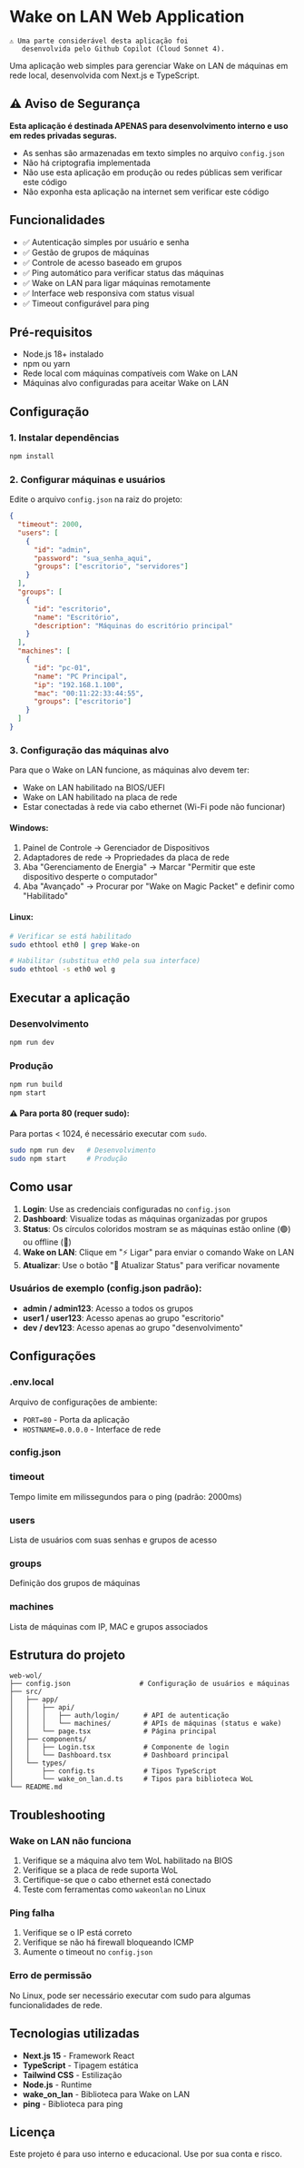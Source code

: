 # Wake on LAN Web Application

```
⚠️ Uma parte considerável desta aplicação foi
   desenvolvida pelo Github Copilot (Cloud Sonnet 4).
```

Uma aplicação web simples para gerenciar Wake on LAN de máquinas em rede local, desenvolvida com Next.js e TypeScript.

## ⚠️ Aviso de Segurança

**Esta aplicação é destinada APENAS para desenvolvimento interno e uso em redes privadas seguras.**

- As senhas são armazenadas em texto simples no arquivo `config.json`
- Não há criptografia implementada
- Não use esta aplicação em produção ou redes públicas sem verificar este código
- Não exponha esta aplicação na internet sem verificar este código

## Funcionalidades

- ✅ Autenticação simples por usuário e senha
- ✅ Gestão de grupos de máquinas
- ✅ Controle de acesso baseado em grupos
- ✅ Ping automático para verificar status das máquinas
- ✅ Wake on LAN para ligar máquinas remotamente
- ✅ Interface web responsiva com status visual
- ✅ Timeout configurável para ping

## Pré-requisitos

- Node.js 18+ instalado
- npm ou yarn
- Rede local com máquinas compatíveis com Wake on LAN
- Máquinas alvo configuradas para aceitar Wake on LAN

## Configuração

### 1. Instalar dependências

```bash
npm install
```

### 2. Configurar máquinas e usuários

Edite o arquivo `config.json` na raiz do projeto:

```json
{
  "timeout": 2000,
  "users": [
    {
      "id": "admin",
      "password": "sua_senha_aqui",
      "groups": ["escritorio", "servidores"]
    }
  ],
  "groups": [
    {
      "id": "escritorio",
      "name": "Escritório",
      "description": "Máquinas do escritório principal"
    }
  ],
  "machines": [
    {
      "id": "pc-01",
      "name": "PC Principal",
      "ip": "192.168.1.100",
      "mac": "00:11:22:33:44:55",
      "groups": ["escritorio"]
    }
  ]
}
```

### 3. Configuração das máquinas alvo

Para que o Wake on LAN funcione, as máquinas alvo devem ter:

- Wake on LAN habilitado na BIOS/UEFI
- Wake on LAN habilitado na placa de rede
- Estar conectadas à rede via cabo ethernet (Wi-Fi pode não funcionar)

#### Windows:
1. Painel de Controle → Gerenciador de Dispositivos
2. Adaptadores de rede → Propriedades da placa de rede
3. Aba "Gerenciamento de Energia" → Marcar "Permitir que este dispositivo desperte o computador"
4. Aba "Avançado" → Procurar por "Wake on Magic Packet" e definir como "Habilitado"

#### Linux:
```bash
# Verificar se está habilitado
sudo ethtool eth0 | grep Wake-on

# Habilitar (substitua eth0 pela sua interface)
sudo ethtool -s eth0 wol g
```

## Executar a aplicação

### Desenvolvimento
```bash
npm run dev
```

### Produção
```bash
npm run build
npm start
```

#### ⚠️ Para porta 80 (requer sudo):

Para portas < 1024, é necessário executar com `sudo`.

```bash
sudo npm run dev   # Desenvolvimento
sudo npm start     # Produção
```


## Como usar

1. **Login**: Use as credenciais configuradas no `config.json`
2. **Dashboard**: Visualize todas as máquinas organizadas por grupos
3. **Status**: Os círculos coloridos mostram se as máquinas estão online (🟢) ou offline (🔴)
4. **Wake on LAN**: Clique em "⚡ Ligar" para enviar o comando Wake on LAN
5. **Atualizar**: Use o botão "🔄 Atualizar Status" para verificar novamente

### Usuários de exemplo (config.json padrão):
- **admin / admin123**: Acesso a todos os grupos
- **user1 / user123**: Acesso apenas ao grupo "escritorio"  
- **dev / dev123**: Acesso apenas ao grupo "desenvolvimento"

## Configurações

### .env.local
Arquivo de configurações de ambiente:
- `PORT=80` - Porta da aplicação
- `HOSTNAME=0.0.0.0` - Interface de rede

### config.json

### timeout
Tempo limite em milissegundos para o ping (padrão: 2000ms)

### users
Lista de usuários com suas senhas e grupos de acesso

### groups
Definição dos grupos de máquinas

### machines
Lista de máquinas com IP, MAC e grupos associados

## Estrutura do projeto

```
web-wol/
├── config.json                 # Configuração de usuários e máquinas
├── src/
│   ├── app/
│   │   ├── api/
│   │   │   ├── auth/login/      # API de autenticação
│   │   │   └── machines/        # APIs de máquinas (status e wake)
│   │   └── page.tsx             # Página principal
│   ├── components/
│   │   ├── Login.tsx            # Componente de login
│   │   └── Dashboard.tsx        # Dashboard principal
│   └── types/
│       ├── config.ts            # Tipos TypeScript
│       └── wake_on_lan.d.ts     # Tipos para biblioteca WoL
└── README.md
```

## Troubleshooting

### Wake on LAN não funciona
1. Verifique se a máquina alvo tem WoL habilitado na BIOS
2. Verifique se a placa de rede suporta WoL
3. Certifique-se que o cabo ethernet está conectado
4. Teste com ferramentas como `wakeonlan` no Linux

### Ping falha
1. Verifique se o IP está correto
2. Verifique se não há firewall bloqueando ICMP
3. Aumente o timeout no `config.json`

### Erro de permissão
No Linux, pode ser necessário executar com sudo para algumas funcionalidades de rede.

## Tecnologias utilizadas

- **Next.js 15** - Framework React
- **TypeScript** - Tipagem estática
- **Tailwind CSS** - Estilização
- **Node.js** - Runtime
- **wake_on_lan** - Biblioteca para Wake on LAN
- **ping** - Biblioteca para ping

## Licença

Este projeto é para uso interno e educacional. Use por sua conta e risco.
